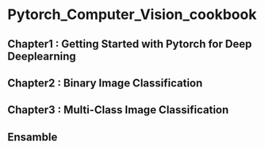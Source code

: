 # Pytorch_Computer_Vision_cookbook


## Chapter1 : Getting Started with Pytorch for Deep Deeplearning


## Chapter2 : Binary Image Classification

## Chapter3 : Multi-Class Image Classification


## Ensamble
